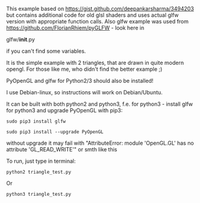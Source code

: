 This example based on https://gist.github.com/deepankarsharma/3494203 
but contains additional code for old glsl shaders
and uses actual glfw version with appropriate function calls.
Also glfw example was used from https://github.com/FlorianRhiem/pyGLFW - look here in 

glfw/__init__.py 

if you can't find some variables. 

It is the simple example with 2 triangles, that are drawn in quite modern opengl.
For those like me, who didn't find the better example ;)

PyOpenGL and glfw for Python2/3 should also be installed!

I use Debian-linux, so instructions will work on Debian/Ubuntu.

It can be built with both python2 and python3, f.e. for python3 - install glfw for python3 and upgrade PyOpenGL with pip3:
    
    sudo pip3 install glfw

    sudo pip3 install --upgrade PyOpenGL

without upgrade it may fail with "AttributeError: module 'OpenGL.GL' has no attribute 'GL_READ_WRITE'" or smth like this

To run, just type in terminal:
    
    python2 triangle_test.py

Or 

    python3 triangle_test.py 
